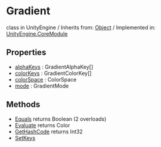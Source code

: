 # Gradient
class in UnityEngine
 / Inherits from: <a href="https://docs.unity3d.com/6000.0/Documentation/ScriptReference/Object.html">Object</a> / Implemented in: <a href="https://docs.unity3d.com/6000.0/Documentation/ScriptReference/UnityEngine.CoreModule.html">UnityEngine.CoreModule</a>

## Properties
- <a href="https://docs.unity3d.com/6000.0/Documentation/ScriptReference/Gradient-alphaKeys.html">alphaKeys</a> : GradientAlphaKey[]
- <a href="https://docs.unity3d.com/6000.0/Documentation/ScriptReference/Gradient-colorKeys.html">colorKeys</a> : GradientColorKey[]
- <a href="https://docs.unity3d.com/6000.0/Documentation/ScriptReference/Gradient-colorSpace.html">colorSpace</a> : ColorSpace
- <a href="https://docs.unity3d.com/6000.0/Documentation/ScriptReference/Gradient-mode.html">mode</a> : GradientMode

## Methods
- <a href="https://docs.unity3d.com/6000.0/Documentation/ScriptReference/Gradient.Equals.html">Equals</a> returns Boolean (2 overloads)
- <a href="https://docs.unity3d.com/6000.0/Documentation/ScriptReference/Gradient.Evaluate.html">Evaluate</a> returns Color
- <a href="https://docs.unity3d.com/6000.0/Documentation/ScriptReference/Gradient.GetHashCode.html">GetHashCode</a> returns Int32
- <a href="https://docs.unity3d.com/6000.0/Documentation/ScriptReference/Gradient.SetKeys.html">SetKeys</a>
